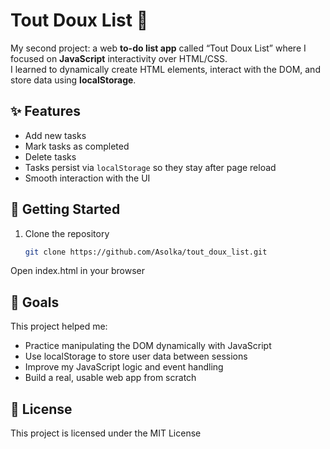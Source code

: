 # Tout Doux List 📝

My second project: a web **to-do list app** called “Tout Doux List” where I focused on **JavaScript** interactivity over HTML/CSS.  
I learned to dynamically create HTML elements, interact with the DOM, and store data using **localStorage**.

## ✨ Features
- Add new tasks  
- Mark tasks as completed  
- Delete tasks  
- Tasks persist via `localStorage` so they stay after page reload  
- Smooth interaction with the UI

## 🚀 Getting Started
1. Clone the repository  
   ```bash
   git clone https://github.com/Asolka/tout_doux_list.git
Open index.html in your browser

## 🎯 Goals
This project helped me:
- Practice manipulating the DOM dynamically with JavaScript
- Use localStorage to store user data between sessions
- Improve my JavaScript logic and event handling
- Build a real, usable web app from scratch

## 📜 License
This project is licensed under the MIT License
